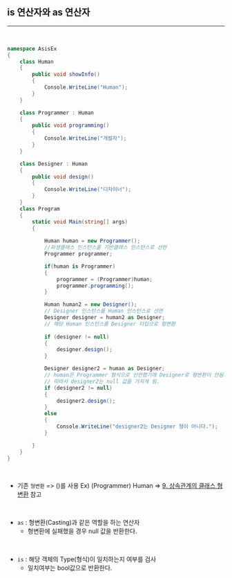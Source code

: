 ## is 연산자와 as 연산자
----------------------------------------------------------------

<br />

```csharp
namespace AsisEx
{
    class Human
    {
        public void showInfo()
        {
            Console.WriteLine("Human");
        }
    }

    class Programmer : Human
    {
        public void programming()
        {
            Console.WriteLine("개발자");
        }
    }

    class Designer : Human
    {
        public void design()
        {
            Console.WriteLine("디자이너");
        }
    }
    class Program
    {
        static void Main(string[] args)
        {
      
            Human human = new Programmer();
            //파생클래스 인스턴스를 기반클래스 인스턴스로 선언
            Programmer programmer;

            if(human is Programmer)
            {
                programmer = (Programmer)human; 
                programmer.programming();
            }

            Human human2 = new Designer();
            // Designer 인스턴스를 Human 인스턴스로 선언
            Designer designer = human2 as Designer;
            // 해당 Human 인스턴스를 Designer 타입으로 형변환
            
            if (designer != null) 
            { 
                designer.design();  
            }

            Designer designer2 = human as Designer;    
            // human은 Programmer 형식으로 선언했기에 Designer로 형변환이 안됨.
            // 따라서 designer2는 null 값을 가지게 됨.
            if (designer2 != null)
            {
                designer2.design();
            }
            else
            {
                Console.WriteLine("designer2는 Designer 형이 아니다.");
            }

        }
    }
}
```

<br />

- 기존 `형변환` => ()를 사용 Ex) (Programmer) Human => [9. 상속관계의 클래스 형변환](https://github.com/Dudu-Kim/Learning_Note/blob/main/Programming%20Language/C%23/9.%20%EC%83%81%EC%86%8D%EA%B4%80%EA%B3%84%EC%9D%98%20%ED%81%B4%EB%9E%98%EC%8A%A4%20%ED%98%95%EB%B3%80%ED%99%98.md) 참고 

<br />

- `as` : 형변환(Casting)과 같은 역할을 하는 연산자
  - 형변환에 실패했을 경우 null 값을 반환한다.

<br />

- `is` : 해당 객체의 Type(형식)이 일치하는지 여부를 검사
  - 일치여부는 bool값으로 반환한다.